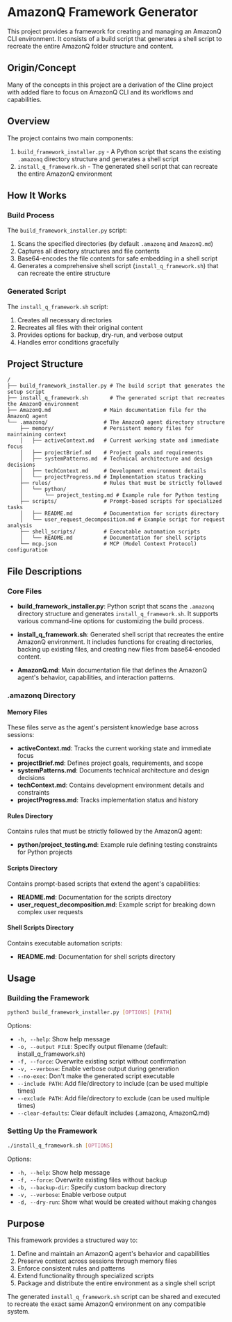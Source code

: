 # AmazonQ Framework Generator

This project provides a framework for creating and managing an AmazonQ CLI environment. It consists of a build script that generates a shell script to recreate the entire AmazonQ folder structure and content.

## Origin/Concept

Many of the concepts in this project are a derivation of the Cline project with added flare to focus on AmazonQ CLI and its workflows and capabilities.

## Overview

The project contains two main components:

1. `build_framework_installer.py` - A Python script that scans the existing `.amazonq` directory structure and generates a shell script
2. `install_q_framework.sh` - The generated shell script that can recreate the entire AmazonQ environment

## How It Works

### Build Process

The `build_framework_installer.py` script:

1. Scans the specified directories (by default `.amazonq` and `AmazonQ.md`)
2. Captures all directory structures and file contents
3. Base64-encodes the file contents for safe embedding in a shell script
4. Generates a comprehensive shell script (`install_q_framework.sh`) that can recreate the entire structure

### Generated Script

The `install_q_framework.sh` script:

1. Creates all necessary directories
2. Recreates all files with their original content
3. Provides options for backup, dry-run, and verbose output
4. Handles error conditions gracefully

## Project Structure

```
/
├── build_framework_installer.py # The build script that generates the setup script
├── install_q_framework.sh       # The generated script that recreates the AmazonQ environment
├── AmazonQ.md                 # Main documentation file for the AmazonQ agent
└── .amazonq/                  # The AmazonQ agent directory structure
    ├── memory/                # Persistent memory files for maintaining context
    │   ├── activeContext.md   # Current working state and immediate focus
    │   ├── projectBrief.md    # Project goals and requirements
    │   ├── systemPatterns.md  # Technical architecture and design decisions
    │   ├── techContext.md     # Development environment details
    │   └── projectProgress.md # Implementation status tracking
    ├── rules/                 # Rules that must be strictly followed
    │   └── python/
    │       └── project_testing.md # Example rule for Python testing
    ├── scripts/               # Prompt-based scripts for specialized tasks
    │   ├── README.md          # Documentation for scripts directory
    │   └── user_request_decomposition.md # Example script for request analysis
    ├── shell_scripts/         # Executable automation scripts
    │   └── README.md          # Documentation for shell scripts
    └── mcp.json               # MCP (Model Context Protocol) configuration
```

## File Descriptions

### Core Files

- **build_framework_installer.py**: Python script that scans the `.amazonq` directory structure and generates `install_q_framework.sh`. It supports various command-line options for customizing the build process.

- **install_q_framework.sh**: Generated shell script that recreates the entire AmazonQ environment. It includes functions for creating directories, backing up existing files, and creating new files from base64-encoded content.

- **AmazonQ.md**: Main documentation file that defines the AmazonQ agent's behavior, capabilities, and interaction patterns.

### .amazonq Directory

#### Memory Files

These files serve as the agent's persistent knowledge base across sessions:

- **activeContext.md**: Tracks the current working state and immediate focus
- **projectBrief.md**: Defines project goals, requirements, and scope
- **systemPatterns.md**: Documents technical architecture and design decisions
- **techContext.md**: Contains development environment details and constraints
- **projectProgress.md**: Tracks implementation status and history

#### Rules Directory

Contains rules that must be strictly followed by the AmazonQ agent:

- **python/project_testing.md**: Example rule defining testing constraints for Python projects

#### Scripts Directory

Contains prompt-based scripts that extend the agent's capabilities:

- **README.md**: Documentation for the scripts directory
- **user_request_decomposition.md**: Example script for breaking down complex user requests

#### Shell Scripts Directory

Contains executable automation scripts:

- **README.md**: Documentation for shell scripts directory

## Usage

### Building the Framework

```bash
python3 build_framework_installer.py [OPTIONS] [PATH]
```

Options:
- `-h, --help`: Show help message
- `-o, --output FILE`: Specify output filename (default: install_q_framework.sh)
- `-f, --force`: Overwrite existing script without confirmation
- `-v, --verbose`: Enable verbose output during generation
- `--no-exec`: Don't make the generated script executable
- `--include PATH`: Add file/directory to include (can be used multiple times)
- `--exclude PATH`: Add file/directory to exclude (can be used multiple times)
- `--clear-defaults`: Clear default includes (.amazonq, AmazonQ.md)

### Setting Up the Framework

```bash
./install_q_framework.sh [OPTIONS]
```

Options:
- `-h, --help`: Show help message
- `-f, --force`: Overwrite existing files without backup
- `-b, --backup-dir`: Specify custom backup directory
- `-v, --verbose`: Enable verbose output
- `-d, --dry-run`: Show what would be created without making changes

## Purpose

This framework provides a structured way to:

1. Define and maintain an AmazonQ agent's behavior and capabilities
2. Preserve context across sessions through memory files
3. Enforce consistent rules and patterns
4. Extend functionality through specialized scripts
5. Package and distribute the entire environment as a single shell script

The generated `install_q_framework.sh` script can be shared and executed to recreate the exact same AmazonQ environment on any compatible system.
